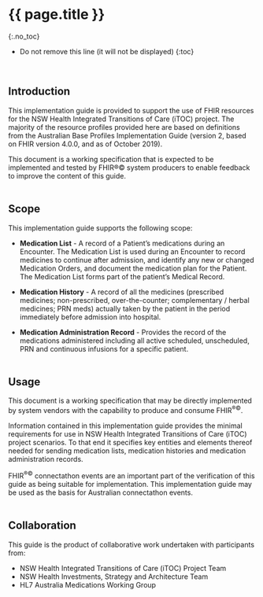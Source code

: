 # {{ page.title }}
{:.no_toc}

<!-- TOC -->

* Do not remove this line (it will not be displayed)
{:toc}
<br/>

## Introduction
This implementation guide is provided to support the use of FHIR resources for the NSW Health Integrated Transitions of Care (iTOC) project. The majority of the resource profiles provided here are based on definitions from the Australian Base Profiles Implementation Guide (version 2, based on FHIR version 4.0.0, and as of October 2019).

This document is a working specification that is expected to be implemented and tested by FHIR®© system producers to enable feedback to improve the content of this guide.
<br/><br/>

## Scope

This implementation guide supports the following scope:

* **Medication List** - A record of a Patient’s medications during an Encounter. The Medication List is used during an Encounter to record medicines to continue after admission, and identify any new or changed Medication Orders, and document the medication plan for the Patient. The Medication List forms part of the patient’s Medical Record.

* **Medication History** - A record of all the medicines (prescribed medicines; non-prescribed, over-the-counter; complementary / herbal medicines; PRN meds) actually taken by the patient in the period immediately before admission into hospital.

* **Medication Administration Record** - Provides the record of the medications administered including all active scheduled, unscheduled, PRN and continuous infusions for a specific patient.
<br/><br/>

## Usage

This document is a working specification that may be directly implemented by system vendors with the capability to produce and consume FHIR<sup>&reg;&copy;</sup>.

Information contained in this implementation guide provides the minimal requirements for use in NSW Health Integrated Transitions of Care (iTOC) project scenarios. 
To that end it specifies key entities and elements thereof needed for sending medication lists, medication histories and medication administration records.

FHIR<sup>&reg;&copy;</sup> connectathon events are an important part of the verification of this guide as being suitable for implementation. This implementation guide may be used as the basis for Australian connectathon events.
<br/><br/>

## Collaboration
This guide is the product of collaborative work undertaken with participants from:

* NSW Health Integrated Transitions of Care (iTOC) Project Team
* NSW Health Investments, Strategy and Architecture Team
* HL7 Australia Medications Working Group
<br/><br/>
